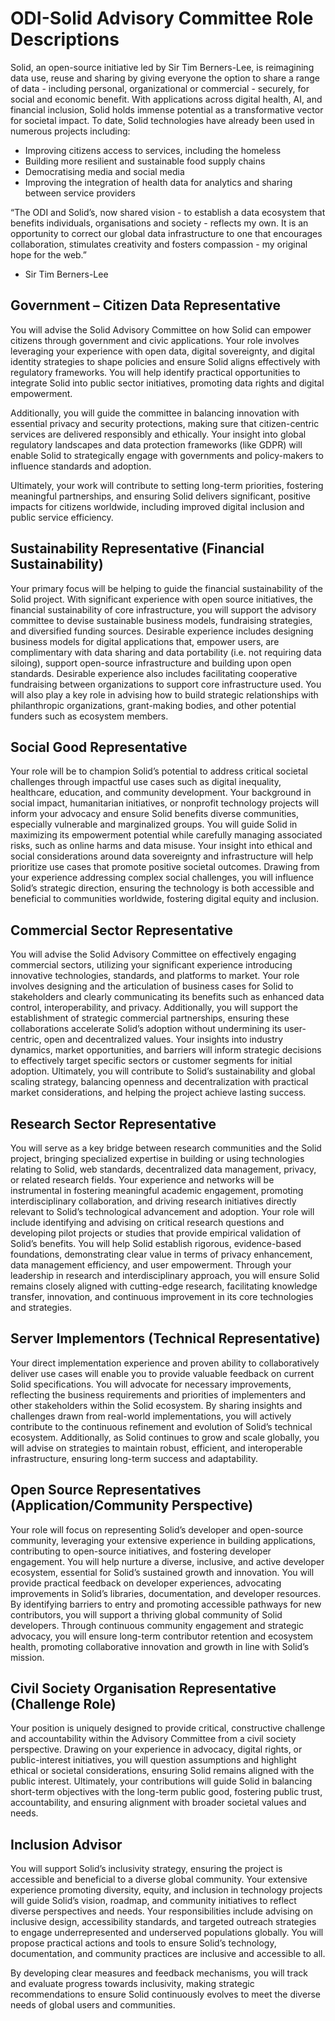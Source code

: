 # ODI-Solid Advisory Committee Role Descriptions
Solid, an open-source initiative led by Sir Tim Berners-Lee, is reimagining data use, reuse and sharing by giving everyone the option to share a range of data - including personal, organizational or commercial - securely, for social and economic benefit. With applications across digital health, AI, and financial inclusion, Solid holds immense potential as a transformative vector for societal impact. To date, Solid technologies have already been used in numerous projects including:  
 - Improving citizens access to services, including the homeless 
 - Building more resilient and sustainable food supply chains
 - Democratising media and social media
 - Improving the integration of health data for analytics and sharing between service providers
 
“The ODI and Solid’s, now shared vision - to establish a data ecosystem that benefits individuals, organisations and society - reflects my own. It is an opportunity to correct our global data infrastructure to one that encourages collaboration, stimulates creativity and fosters compassion - my original hope for the web.”
 - Sir Tim Berners-Lee

## Government – Citizen Data Representative
You will advise the Solid Advisory Committee on how Solid can empower citizens through government and civic applications. Your role involves leveraging your experience with open data, digital sovereignty, and digital identity strategies to shape policies and ensure Solid aligns effectively with regulatory frameworks. You will help identify practical opportunities to integrate Solid into public sector initiatives, promoting data rights and digital empowerment.

Additionally, you will guide the committee in balancing innovation with essential privacy and security protections, making sure that citizen-centric services are delivered responsibly and ethically. Your insight into global regulatory landscapes and data protection frameworks (like GDPR) will enable Solid to strategically engage with governments and policy-makers to influence standards and adoption.

Ultimately, your work will contribute to setting long-term priorities, fostering meaningful partnerships, and ensuring Solid delivers significant, positive impacts for citizens worldwide, including improved digital inclusion and public service efficiency.

## Sustainability Representative (Financial Sustainability)
Your primary focus will be helping to guide the financial sustainability of the Solid project. With significant experience with open source initiatives, the financial sustainability of core infrastructure, you will support the advisory committee to devise sustainable business models, fundraising strategies, and diversified funding sources.
Desirable experience includes designing business models for digital applications that, empower users, are complimentary with data sharing and data portability (i.e. not requiring data siloing), support open-source infrastructure and building upon open standards. Desirable experience also includes facilitating cooperative fundraising between organizations to support core infrastructure used.
You will also play a key role in advising how to build strategic relationships with philanthropic organizations, grant-making bodies, and other potential funders such as ecosystem members.

## Social Good Representative
Your role will be to champion Solid’s potential to address critical societal challenges through impactful use cases such as digital inequality, healthcare, education, and community development. Your background in social impact, humanitarian initiatives, or nonprofit technology projects will inform your advocacy and ensure Solid benefits diverse communities, especially vulnerable and marginalized groups.
You will guide Solid in maximizing its empowerment potential while carefully managing associated risks, such as online harms and data misuse. Your insight into ethical and social considerations around data sovereignty and infrastructure will help prioritize use cases that promote positive societal outcomes.
Drawing from your experience addressing complex social challenges, you will influence Solid’s strategic direction, ensuring the technology is both accessible and beneficial to communities worldwide, fostering digital equity and inclusion.

## Commercial Sector Representative
You will advise the Solid Advisory Committee on effectively engaging commercial sectors, utilizing your significant experience introducing innovative technologies, standards, and platforms to market. Your role involves designing and the articulation of business cases for Solid to stakeholders and clearly communicating its benefits such as enhanced data control, interoperability, and privacy.
Additionally, you will support the establishment of strategic commercial partnerships, ensuring these collaborations accelerate Solid’s adoption without undermining its user-centric, open and decentralized values. Your insights into industry dynamics, market opportunities, and barriers will inform strategic decisions to effectively target specific sectors or customer segments for initial adoption.
Ultimately, you will contribute to Solid’s sustainability and global scaling strategy, balancing openness and decentralization with practical market considerations, and helping the project achieve lasting success.

## Research Sector Representative
You will serve as a key bridge between research communities and the Solid project, bringing specialized expertise in building or using technologies relating to Solid, web standards, decentralized data management, privacy, or related research fields. Your experience and networks will be instrumental in fostering meaningful academic engagement, promoting interdisciplinary collaboration, and driving research initiatives directly relevant to Solid’s technological advancement and adoption.
Your role will include identifying and advising on critical research questions and developing pilot projects or studies that provide empirical validation of Solid’s benefits. You will help Solid establish rigorous, evidence-based foundations, demonstrating clear value in terms of privacy enhancement, data management efficiency, and user empowerment.
Through your leadership in research and interdisciplinary approach, you will ensure Solid remains closely aligned with cutting-edge research, facilitating knowledge transfer, innovation, and continuous improvement in its core technologies and strategies.

## Server Implementors (Technical Representative)
Your direct implementation experience and proven ability to collaboratively deliver use cases will enable you to provide valuable feedback on current Solid specifications. You will advocate for necessary improvements, reflecting the business requirements and priorities of implementers and other stakeholders within the Solid ecosystem. By sharing insights and challenges drawn from real-world implementations, you will actively contribute to the continuous refinement and evolution of Solid’s technical ecosystem.
Additionally, as Solid continues to grow and scale globally, you will advise on strategies to maintain robust, efficient, and interoperable infrastructure, ensuring long-term success and adaptability.

## Open Source Representatives (Application/Community Perspective)
Your role will focus on representing Solid’s developer and open-source community, leveraging your extensive experience in building applications, contributing to open-source initiatives, and fostering developer engagement. You will help nurture a diverse, inclusive, and active developer ecosystem, essential for Solid’s sustained growth and innovation.
You will provide practical feedback on developer experiences, advocating improvements in Solid’s libraries, documentation, and developer resources. By identifying barriers to entry and promoting accessible pathways for new contributors, you will support a thriving global community of Solid developers.
Through continuous community engagement and strategic advocacy, you will ensure long-term contributor retention and ecosystem health, promoting collaborative innovation and growth in line with Solid’s mission.

## Civil Society Organisation Representative (Challenge Role)
Your position is uniquely designed to provide critical, constructive challenge and accountability within the Advisory Committee from a civil society perspective. Drawing on your experience in advocacy, digital rights, or public-interest initiatives, you will question assumptions and highlight ethical or societal considerations, ensuring Solid remains aligned with the public interest.
Ultimately, your contributions will guide Solid in balancing short-term objectives with the long-term public good, fostering public trust, accountability, and ensuring alignment with broader societal values and needs.

## Inclusion Advisor
You will support Solid’s inclusivity strategy, ensuring the project is accessible and beneficial to a diverse global community. Your extensive experience promoting diversity, equity, and inclusion in technology projects will guide Solid’s vision, roadmap, and community initiatives to reflect diverse perspectives and needs.
Your responsibilities include advising on inclusive design, accessibility standards, and targeted outreach strategies to engage underrepresented and underserved populations globally. You will propose practical actions and tools to ensure Solid’s technology, documentation, and community practices are inclusive and accessible to all.

By developing clear measures and feedback mechanisms, you will track and evaluate progress towards inclusivity, making strategic recommendations to ensure Solid continuously evolves to meet the diverse needs of global users and communities.
